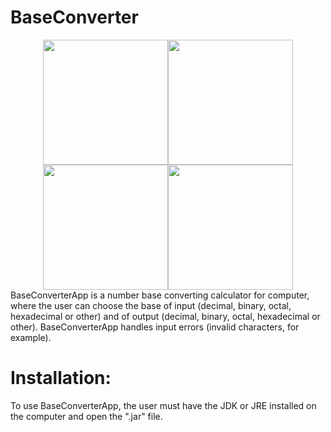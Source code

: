 # BaseConverter
<div align="center">
<img src="https://github.com/MatheusWAlvarenga/BaseConverter/blob/main/img/BaseConverterApp%20-%20HomeScreen.png?raw=true" width = "200px" /><img src="https://github.com/MatheusWAlvarenga/BaseConverter/blob/main/img/BaseConverterApp%20-%20ComboBox%20Selected%20.png?raw=true" width = "200px" /><img src="https://github.com/MatheusWAlvarenga/BaseConverter/blob/main/img/BaseConverterApp%20-%20Input%20Ok.png?raw=true" width = "200px" /><img src="https://github.com/MatheusWAlvarenga/BaseConverter/blob/main/img/BaseConverterApp%20-%20Input%20ERROR.png?raw=true" width = "200px" />
</div>

<span>
BaseConverterApp  is a number base converting calculator for computer, where the
user can choose the base of input (decimal, binary, octal, hexadecimal or other) and of
output (decimal, binary, octal, hexadecimal or other). BaseConverterApp handles input errors (invalid characters, for example).
</span>

# Installation:
To use BaseConverterApp, the user must have the JDK or JRE installed on the computer and open the ".jar" file.
